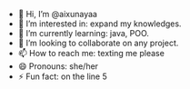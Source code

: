 - 👋 Hi, I’m @aixunayaa
- 👀 I’m interested in: expand my knowledges.
- 🌱 I’m currently learning: java, POO.
- 💞️ I’m looking to collaborate on any project.
- 📫 How to reach me: texting me please
- 😄 Pronouns: she/her
- ⚡ Fun fact: on the line 5 

